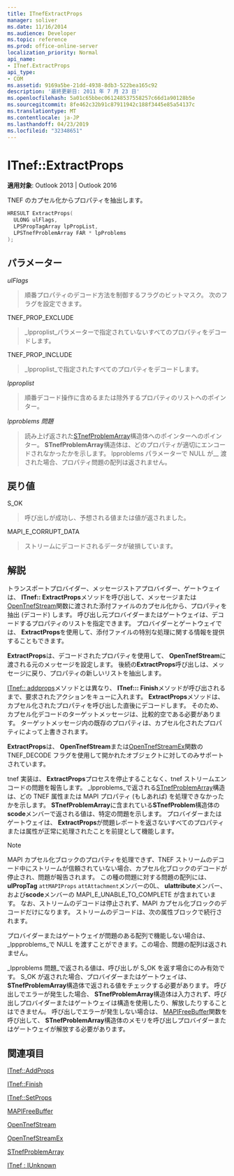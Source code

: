 ```yaml
---
title: ITnefExtractProps
manager: soliver
ms.date: 11/16/2014
ms.audience: Developer
ms.topic: reference
ms.prod: office-online-server
localization_priority: Normal
api_name:
- ITnef.ExtractProps
api_type:
- COM
ms.assetid: 9169a5be-21dd-4938-8db3-522bea165c92
description: '最終更新日: 2011 年 7 月 23 日'
ms.openlocfilehash: 5a01c65bbec061248537558257c66d1a90128b5e
ms.sourcegitcommit: 8fe462c32b91c87911942c188f3445e85a54137c
ms.translationtype: MT
ms.contentlocale: ja-JP
ms.lasthandoff: 04/23/2019
ms.locfileid: "32348651"
---
```

# <a name="itnefextractprops"></a>ITnef::ExtractProps

  
  
**適用対象**: Outlook 2013 | Outlook 2016 
  
TNEF のカプセル化からプロパティを抽出します。 
  
```cpp
HRESULT ExtractProps(
  ULONG ulFlags,
  LPSPropTagArray lpPropList,
  LPSTnefProblemArray FAR * lpProblems
);
```

## <a name="parameters"></a>パラメーター

 _ulFlags_
  
> 順番プロパティのデコード方法を制御するフラグのビットマスク。 次のフラグを設定できます。
    
TNEF_PROP_EXCLUDE 
  
> _lpproplist_パラメーターで指定されていないすべてのプロパティをデコードします。 
    
TNEF_PROP_INCLUDE 
  
> _lpproplist_で指定されたすべてのプロパティをデコードします。
    
 _lpproplist_
  
> 順番デコード操作に含めるまたは除外するプロパティのリストへのポインター。
    
 _lpproblems 問題_
  
> 読み上げ返された[STnefProblemArray](stnefproblemarray.md)構造体へのポインターへのポインター。 **STnefProblemArray**構造体は、どのプロパティが適切にエンコードされなかったかを示します。 lpproblems パラメーターで NULL が__ 渡された場合、プロパティ問題の配列は返されません。 
    
## <a name="return-value"></a>戻り値

S_OK 
  
> 呼び出しが成功し、予想される値または値が返されました。
    
MAPI_E_CORRUPT_DATA 
  
> ストリームにデコードされるデータが破損しています。
    
## <a name="remarks"></a>解説

トランスポートプロバイダー、メッセージストアプロバイダー、ゲートウェイは、 **ITnef:: ExtractProps**メソッドを呼び出して、メッセージまたは[OpenTnefStream](opentnefstream.md)関数に渡された添付ファイルのカプセル化から、プロパティを抽出 (デコード) します。 呼び出し元プロバイダーまたはゲートウェイは、デコードするプロパティのリストを指定できます。 プロバイダーとゲートウェイでは、 **ExtractProps**を使用して、添付ファイルの特別な処理に関する情報を提供することもできます。 
  
 **ExtractProps**は、デコードされたプロパティを使用して、 **OpenTnefStream**に渡される元のメッセージを設定します。 後続の**ExtractProps**呼び出しは、メッセージに戻り、プロパティの新しいリストを抽出します。 
  
[ITnef:: addprops](itnef-addprops.md)メソッドとは異なり、 **ITnef::: Finish**メソッドが呼び出されるまで、要求されたアクションをキューに入れます。 **ExtractProps**メソッドは、カプセル化されたプロパティを呼び出した直後にデコードします。 そのため、カプセル化デコードのターゲットメッセージは、比較的空である必要があります。 ターゲットメッセージ内の既存のプロパティは、カプセル化されたプロパティによって上書きされます。 
  
 **ExtractProps**は、 **OpenTnefStream**または[OpenTnefStreamEx](opentnefstreamex.md)関数の TNEF_DECODE フラグを使用して開かれたオブジェクトに対してのみサポートされています。 
  
tnef 実装は、 **ExtractProps**プロセスを停止することなく、tnef ストリームエンコードの問題を報告します。 _lpproblems_で返される[STnefProblemArray](stnefproblemarray.md)構造は、どの TNEF 属性または MAPI プロパティ (もしあれば) を処理できなかったかを示します。 **STnefProblemArray**に含まれている**STnefProblem**構造体の**scode**メンバーで返される値は、特定の問題を示します。 プロバイダーまたはゲートウェイは、 **ExtractProps**が問題レポートを返さないすべてのプロパティまたは属性が正常に処理されたことを前提として機能します。 
  
> [!NOTE]
> MAPI カプセル化ブロックのプロパティを処理できず、TNEF ストリームのデコード中にストリームが信頼されていない場合、カプセル化ブロックのデコードが停止され、問題が報告されます。 この種の問題に対する問題の配列には、 **ulPropTag** `attMAPIProps` `attAttachment`メンバーの0L、 **ulattribute**メンバー、および**scode**メンバーの MAPI_E_UNABLE_TO_COMPLETE が含まれています。 なお、ストリームのデコードは停止されず、MAPI カプセル化ブロックのデコードだけになります。 ストリームのデコードは、次の属性ブロックで続行されます。 
  
プロバイダーまたはゲートウェイが問題のある配列で機能しない場合は、 _lppproblems_で NULL を渡すことができます。この場合、問題の配列は返されません。 
  
_lpproblems 問題_で返される値は、呼び出しが S_OK を返す場合にのみ有効です。 S_OK が返された場合、プロバイダーまたはゲートウェイは、 **STnefProblemArray**構造体で返される値をチェックする必要があります。 呼び出しでエラーが発生した場合、 **STnefProblemArray**構造体は入力されず、呼び出しプロバイダーまたはゲートウェイは構造を使用したり、解放したりすることはできません。 呼び出しでエラーが発生しない場合は、 [MAPIFreeBuffer](mapifreebuffer.md)関数を呼び出して、 **STnefProblemArray**構造体のメモリを呼び出しプロバイダーまたはゲートウェイが解放する必要があります。 
  
## <a name="see-also"></a>関連項目



[ITnef::AddProps](itnef-addprops.md)
  
[ITnef::Finish](itnef-finish.md)
  
[ITnef::SetProps](itnef-setprops.md)
  
[MAPIFreeBuffer](mapifreebuffer.md)
  
[OpenTnefStream](opentnefstream.md)
  
[OpenTnefStreamEx](opentnefstreamex.md)
  
[STnefProblemArray](stnefproblemarray.md)
  
[ITnef : IUnknown](itnefiunknown.md)

